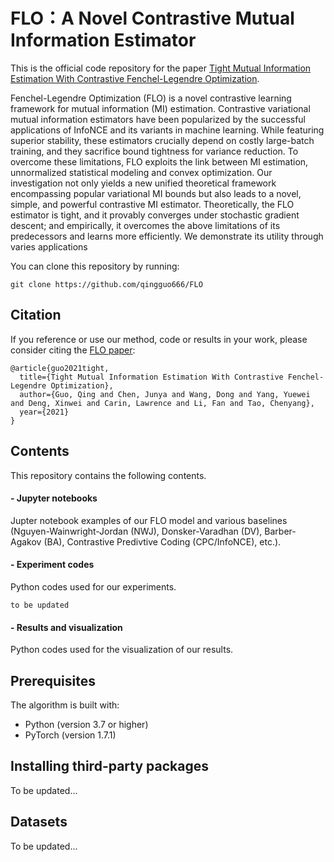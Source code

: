 # FLO：A Novel Contrastive Mutual Information Estimator

This is the official code repository for the paper [Tight Mutual Information Estimation With Contrastive Fenchel-Legendre Optimization](about:blank).

Fenchel-Legendre Optimization (FLO) is a novel contrastive learning framework for mutual information (MI) estimation. Contrastive variational mutual information  estimators have been popularized by the successful applications of InfoNCE and its variants in machine learning. While featuring superior stability, these estimators crucially depend on costly large-batch training, and they sacrifice bound tightness for variance reduction. To overcome these limitations, FLO exploits the link between MI estimation, unnormalized statistical modeling and convex optimization. Our investigation not only yields a new unified theoretical framework encompassing popular variational MI bounds but also leads to a novel, simple, and powerful contrastive MI estimator. Theoretically, the FLO estimator is tight, and it provably converges under stochastic gradient descent; and empirically, it overcomes the above limitations of its predecessors and learns more efficiently. We demonstrate its utility through varies applications

You can clone this repository by running: 

```
git clone https://github.com/qingguo666/FLO
```


## Citation

If you reference or use our method, code or results in your work, please consider citing the [FLO paper](about:blank):

```
@article{guo2021tight,
  title={Tight Mutual Information Estimation With Contrastive Fenchel-Legendre Optimization},
  author={Guo, Qing and Chen, Junya and Wang, Dong and Yang, Yuewei and Deng, Xinwei and Carin, Lawrence and Li, Fan and Tao, Chenyang},
  year={2021}
}
```

## Contents

This repository contains the following contents. 

#### - Jupyter notebooks
Jupter notebook examples of our FLO model and various baselines (Nguyen-Wainwright-Jordan (NWJ), Donsker-Varadhan (DV), Barber-Agakov (BA), Contrastive Predivtive Coding (CPC/InfoNCE), etc.). 

#### - Experiment codes
Python codes used for our experiments. 
```
to be updated
```


#### - Results and visualization
Python codes used for the visualization of our results. 

## Prerequisites

The algorithm is built with:

* Python (version 3.7 or higher)
* PyTorch (version 1.7.1)


## Installing third-party packages
To be updated...

## Datasets
To be updated...
